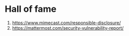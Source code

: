 # Hall of fame

1. https://www.mimecast.com/responsible-disclosure/
1. https://mattermost.com/security-vulnerability-report/
